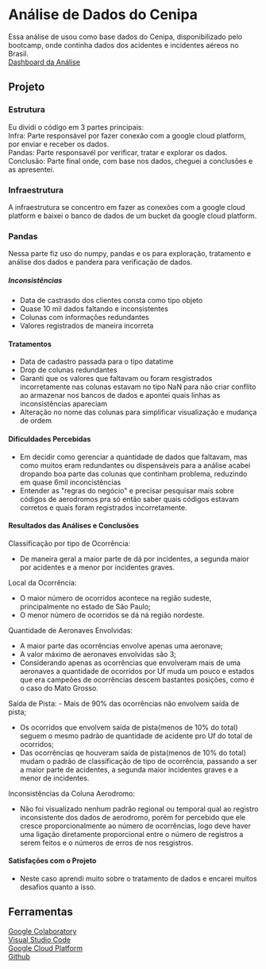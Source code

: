 # Análise de Dados do Cenipa

Essa análise de usou como base dados do Cenipa, disponibilizado pelo bootcamp, onde continha dados dos acidentes e incidentes aéreos no Brasil.   
<a href="https://lookerstudio.google.com/s/t02oR40qX0A"> Dashboard da Análise </a>

## Projeto

### Estrutura

Eu dividi o código em 3 partes principais:  
Infra: Parte responsável por fazer conexão com a google cloud platform, por enviar e receber os dados.  
Pandas: Parte responsavél por verificar, tratar e explorar os dados.  
Conclusão: Parte final onde, com base nos dados, cheguei a conclusões e as apresentei.

### Infraestrutura

A infraestrutura se concentro em fazer as conexões com a google cloud platform e baixei o banco de dados de um bucket da google cloud platform.

### Pandas

Nessa parte fiz uso do numpy, pandas e os para exploração, tratamento e análise dos dados e pandera para verificação de dados.

##### Inconsistências

- Data de castrasdo dos clientes consta como tipo objeto
- Quase 10 mil dados faltando e inconsistentes
- Colunas com informações redundantes
- Valores registrados de maneira incorreta

#### Tratamentos

- Data de cadastro passada para o tipo datatime
- Drop de colunas redundantes
- Garanti que os valores que faltavam ou foram resgistrados incorretamente nas colunas estavam no tipo NaN para não criar conflito ao armazenar nos bancos de dados e apontei quais linhas as inconsistências apareciam
- Alteração no nome das colunas para simplificar visualização e mudança de ordem

#### Dificuldades Percebidas

- Em decidir como gerenciar a quantidade de dados que faltavam, mas como muitos eram redundantes ou dispensáveis para a análise acabei dropando boa parte das colunas que continham problema, reduzindo em quase 6mil inconcistências
- Entender as "regras do negócio" e precisar pesquisar mais sobre códigos de aerodromos pra só então saber quais códigos estavam corretos e quais foram registrados incorretamente.

#### Resultados das Análises e Conclusões

Classificação por tipo de Ocorrência:

- De maneira geral a maior parte de dá por incidentes, a segunda maior por acidentes e a menor por incidentes graves.

Local da Ocorrência:

- O maior número de ocorridos acontece na região sudeste, principalmente no estado de São Paulo;
- O menor número de ocorridos se dá ná região nordeste.

Quantidade de Aeronaves Envolvidas:

- A maior parte das ocorrências envolve apenas uma aeronave;
- A valor máximo de aeronaves envolvidas são 3;
- Considerando apenas as ocorrências que envolveram mais de uma aeronaves a quantidade de ocorridos por Uf muda um pouco e estados que era campeões de ocorrências descem bastantes posições, como é o caso do Mato Grosso.

Saída de Pista: - Mais de 90% das ocorrências não envolvem saída de pista;

- Os ocorridos que envolvem saída de pista(menos de 10% do total) seguem o mesmo padrão de quantidade de acidente pro Uf do total de ocorridos;
- Das ocorrências qe houveram saída de pista(menos de 10% do total) mudam o padrão de classificação de tipo de ocorrência, passando a ser a maior parte de acidentes, a segunda maior incidentes graves e a menor de incidentes.

Inconsistências da Coluna Aerodromo:

- Não foi visualizado nenhum padrão regional ou temporal qual ao registro inconsistente dos dados de aerodromo, porém for percebido que ele cresce proporcionalmente ao número de ocorrências, logo deve haver uma ligação diretamente proporcional entre o número de registros a serem feitos e o números de erros de nos resgistros.

#### Satisfações com o Projeto

- Neste caso aprendi muito sobre o tratamento de dados e encarei muitos desafios quanto a isso.

## Ferramentas

<a href = "https://colab.research.google.com/"> Google Colaboratory </a>  
<a href = "https://code.visualstudio.com/"> Visual Studio Code </a>  
<a href = "https://cloud.google.com/"> Google Cloud Platform </a>  
<a href = "https://github.com/sahtcarneiro/DataAnalytics-MartechAcademy"> Github </a>
